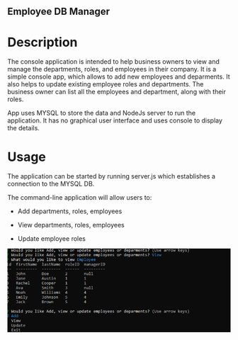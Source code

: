 ## Employee DB Manager

# Description

The console application is intended to help business owners to view and manage the departments, roles, and employees in their company. It is a simple console app, which allows to add new employees and deparments. It also helps to update existing employee roles and departments. The business owner can list all the employees and department, along with their roles.

App uses MYSQL to store the data and NodeJs server to run the application. It has no graphical user interface and uses console to display the details.

# Usage

The application can be started by running server.js which establishes a connection to the MYSQL DB.

The command-line application will allow users to:

  * Add departments, roles, employees

  * View departments, roles, employees

  * Update employee roles
    
  ![alt text](https://github.com/karthikkovi/employeeManager/blob/master/screenShot.PNG?raw=true)

